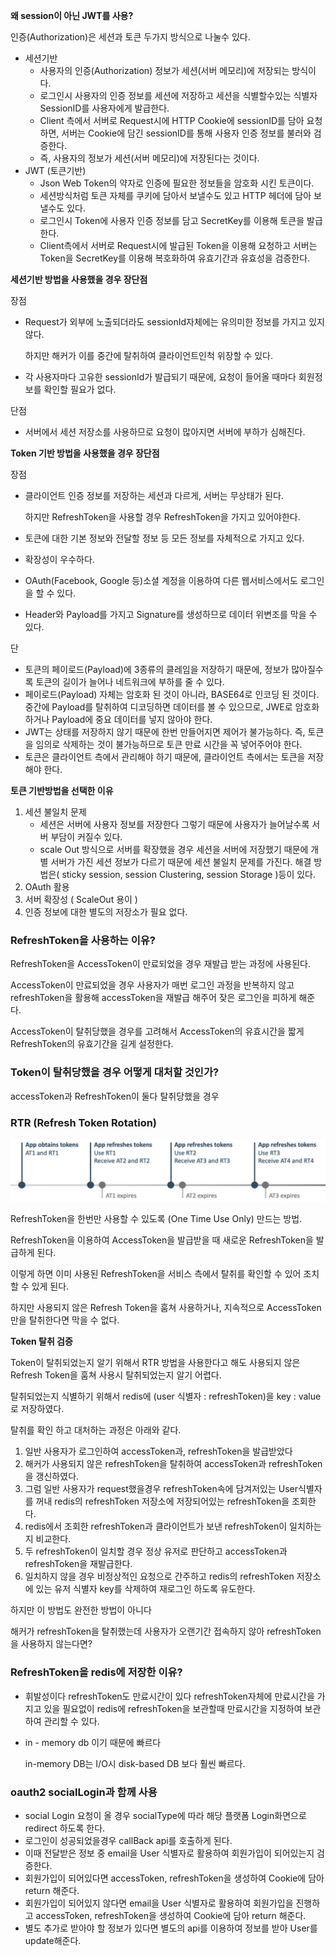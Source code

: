 ************왜 session이 아닌 JWT를 사용?************

인증(Authorization)은 세션과 토큰 두가지 방식으로 나눌수 있다.

- 세션기반
    - 사용자의 인증(Authorization) 정보가 세션(서버 메모리)에 저장되는 방식이다.
    - 로그인시 사용자의 인증 정보를 세션에 저장하고 세션을 식별할수있는 식별자 SessionID를 사용자에게 발급한다.
    - Client 측에서 서버로 Request시에 HTTP Cookie에 sessionID를 담아 요청하면, 서버는 Cookie에 담긴 sessionID를 통해 사용자 인증 정보를 불러와 검증한다.
    - 즉, 사용자의 정보가 세션(서버 메모리)에 저장된다는 것이다.
- JWT (토큰기반)
    - Json Web Token의 약자로 인증에 필요한 정보들을 암호화 시킨 토큰이다.
    - 세션방식처럼 토큰 자체를 쿠키에 담아서 보낼수도 있고 HTTP 헤더에 담아 보낼수도 있다.
    - 로그인시 Token에 사용자 인증 정보를 담고 SecretKey를 이용해 토큰을 발급한다.
    - Client측에서 서버로 Request시에 발급된 Token을 이용해 요청하고 서버는 Token을 SecretKey를 이용해 복호화하여 유효기간과 유효성을 검증한다.

********세션기반 방법을 사용했을 경우 장단점********

장점

- Request가 외부에 노출되더라도  sessionId자체에는 유의미한 정보를 가지고 있지 않다.

  하지만 해커가 이를 중간에 탈취하여 클라이언트인척 위장할 수 있다.

- 각 사용자마다 고유한 sessionId가 발급되기 때문에, 요청이 들어올 때마다 회원정보를 확인할 필요가 없다.

단점

- 서버에서 세션 저장소를 사용하므로 요청이 많아지면 서버에 부하가 심해진다.

**Token 기반 방법을 사용했을 경우 장단점**

장점

- 클라이언트 인증 정보를 저장하는 세션과 다르게, 서버는 무상태가 된다.

  하지만 RefreshToken을 사용할 경우 RefreshToken을 가지고 있어야한다.

- 토큰에 대한 기본 정보와 전달할 정보 등 모든 정보를 자체적으로 가지고 있다.
- 확장성이 우수하다.
- OAuth(Facebook, Google 등)소셜 계정을 이용하여 다른 웹서비스에서도 로그인을 할 수 있다.
- Header와 Payload를 가지고 Signature를 생성하므로 데이터 위변조를 막을 수 있다.

단

- 토큰의 페이로드(Payload)에 3종류의 클레임을 저장하기 때문에, 정보가 많아질수록 토큰의 길이가 늘어나 네트워크에 부하를 줄 수 있다.
- 페이로드(Payload) 자체는 암호화 된 것이 아니라, BASE64로 인코딩 된 것이다. 중간에 Payload를 탈취하여 디코딩하면 데이터를 볼 수 있으므로, JWE로 암호화하거나 Payload에 중요 데이터를 넣지 않아야 한다.
- JWT는 상태를 저장하지 않기 때문에 한번 만들어지면 제어가 불가능하다.
  즉, 토큰을 임의로 삭제하는 것이 불가능하므로 토큰 만료 시간을 꼭 넣어주어야 한다.
- 토큰은 클라이언트 측에서 관리해야 하기 때문에, 클라이언트 측에서는 토큰을 저장해야 한다.

**************************************토큰 기반방법을 선택한 이유**************************************

1. 세션 불일치 문제
    - 세션은 서버에 사용자 정보를 저장한다 그렇기 때문에 사용자가 늘어날수록 서버 부담이 커질수 있다.
    - scale Out 방식으로 서버를 확장했을 경우 세션을 서버에 저장했기 때문에 개별 서버가 가진 세션 정보가 다르기 때문에 세션 불일치 문제를 가진다.
      해결 방법은( sticky session, session Clustering, session Storage )등이 있다.
2. OAuth 활용
3. 서버  확장성 ( ScaleOut 용이 )
4. 인증 정보에 대한 별도의 저장소가 필요 없다.

### RefreshToken을 사용하는 이유?

RefreshToken을 AccessToken이 만료되었을 경우 재발급 받는 과정에 사용된다.

AccessToken이 만료되었을 경우 사용자가 매번 로그인 과정을 반복하지 않고 refreshToken을 활용해 accessToken을 재발급 해주어 잦은 로그인을 피하게 해준다.

AccessToken이 탈취당했을 경우를 고려해서 AccessToken의 유효시간을 짧게 RefreshToken의 유효기간을 길게 설정한다.

### Token이 탈취당했을 경우 어떻게 대처할 것인가?

accessToken과 RefreshToken이 둘다 탈취당했을 경우

### RTR (Refresh Token Rotation)

![img.png](image/인증,인가%20세션과%20JWT1.png)

RefreshToken을 한번만 사용할 수 있도록 (One Time Use Only) 만드는 방법.

RefreshToken을 이용하여 AccessToken을 발급받을 때 새로운 RefreshToken을 발급하게 된다.

이렇게 하면 이미 사용된 RefreshToken을 서비스 측에서 탈취를 확인할 수 있어 조치할 수 있게 된다.

하지만 사용되지 않은 Refresh Token을 훔쳐 사용하거나,  지속적으로 AccessToken만을 탈취한다면 막을 수 없다.

**Token 탈취 검증**

Token이 탈취되었는지 알기 위해서 RTR 방법을 사용한다고 해도 사용되지 않은 Refresh Token을 훔쳐 사용시 탈취되었는지 알기 어렵다.

탈취되었는지 식별하기 위해서 redis에 (user 식별자 : refreshToken)을 key : value 로 저장하였다.

탈취를 확인 하고 대처하는 과정은 아래와 같다.

1. 일반 사용자가 로그인하여 accessToken과, refreshToken을 발급받았다
2. 해커가 사용되지 않은 refreshToken을 탈취하여 accessToken과 refreshToken을 갱신하였다.
3. 그럼 일반 사용자가 request했을경우 refreshToken속에 담겨저있는 User식별자를 꺼내  redis의 refreshToken 저장소에 저장되어있는 refreshToken을 조회한다.
4. redis에서 조회한 refreshToken과 클라이언트가 보낸 refreshToken이 일치하는지 비교한다.
5. 두 refreshToken이 일치할 경우 정상 유저로 판단하고 accessToken과 refreshToken을 재발급한다.
6. 일치하지 않을 경우 비정상적인 요청으로 간주하고 redis의 refreshToken 저장소에 있는 유저 식별자 key를 삭제하여 재로그인 하도록 유도한다.

하지만 이 방법도 완전한 방법이 아니다

해커가 refreshToken을 탈취했는데 사용자가 오랜기간 접속하지 않아 refreshToken을 사용하지 않는다면?

### RefreshToken을 redis에 저장한 이유?

- 휘발성이다
  refreshToken도 만료시간이 있다 refreshToken자체에 만료시간을 가지고 있을 필요없이
  redis에 refreshToken을 보관할때 만료시간을 지정하여 보관하여 관리할 수 있다.
- in - memory db 이기 때문에 빠르다

  in-memory DB는 I/O시 disk-based DB 보다 훨씬 빠르다.


### oauth2 socialLogin과 함께 사용

- social Login 요청이 올 경우 socialType에 따라 해당 플랫폼 Login화면으로 redirect 하도록 한다.
- 로그인이 성공되었을경우 callBack api를 호출하게 된다.
- 이때 전달받은 정보 중 email을 User 식별자로 활용하여 회원가입이 되어있는지 검증한다.
- 회원가입이 되어있다면 accessToken, refreshToken을 생성하여 Cookie에 담아 return 해준다.
- 회원가입이 되어있지 않다면 email을 User 식별자로 활용하여 회원가입을 진행하고
  accessToken, refreshToken을 생성하여 Cookie에 담아 return 해준다.
- 별도 추가로 받아야 할 정보가 있다면 별도의 api를 이용하여 정보를 받아 User를 update해준다.
